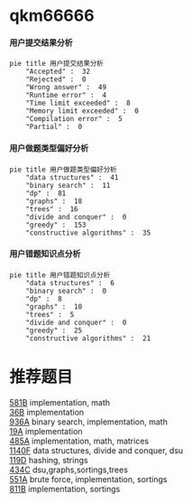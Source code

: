 # qkm66666

<!-- tabs:start -->



#### **用户提交结果分析**

```mermaid
pie title 用户提交结果分析
    "Accepted" :  32
    "Rejected" :  0
    "Wrong answer" :  49
    "Runtime error" :  4
    "Time limit exceeded" :  8
    "Memory limit exceeded" :  0
    "Compilation error" :  5
    "Partial" :  0
```

#### **用户做题类型偏好分析**

```mermaid
pie title 用户做题类型偏好分析
    "data structures" :  41
    "binary search" :  11
    "dp" :  81
    "graphs" :  18
    "trees" :  16
    "divide and conquer" :  0
    "greedy" :  153
    "constructive algorithms" :  35
```
#### **用户错题知识点分析**

```mermaid
pie title 用户错题知识点分析
    "data structures" :  6
    "binary search" :  0
    "dp" :  8
    "graphs" :  10
    "trees" :  5
    "divide and conquer" :  0
    "greedy" :  25
    "constructive algorithms" :  21
```



<!-- tabs:end -->
# 推荐题目
[581B](https://codeforces.com/contest/581/problem/B)		implementation,
                        math		  
[36B](https://codeforces.com/contest/36/problem/B)		implementation		  
[936A](https://codeforces.com/contest/936/problem/A)		binary search,
                        implementation,
                        math		  
[19A](https://codeforces.com/contest/19/problem/A)		implementation		  
[485A](https://codeforces.com/contest/485/problem/A)		implementation,
                        math,
                        matrices		  
[1140F](https://codeforces.com/contest/1140/problem/F)		data structures,
                        divide and conquer,
                        dsu		  
[119D](https://codeforces.com/contest/119/problem/D)		hashing,
                        strings		  
[434C](https://codeforces.com/contest/434/problem/C)		dsu,graphs,sortings,trees		  
[551A](https://codeforces.com/contest/551/problem/A)		brute force,
                        implementation,
                        sortings		  
[811B](https://codeforces.com/contest/811/problem/B)		implementation,
                        sortings		  
